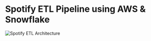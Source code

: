 # Spotify ETL Pipeline using AWS & Snowflake

![Spotify ETL Architecture](https://github.com/Benson-14/spotify-etl-pipeline/images/arch.png?raw=true)
